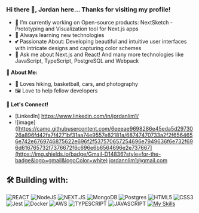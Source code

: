 ### Hi there 👋, Jordan here... Thanks for visiting my profile!

- 🔭 I’m currently working on Open-source products: NextSketch - Prototyping and Visualization tool for Next.js apps 
- 🌱 Always learning new technologies
- 💕 Passionate About: Developing beautiful and intuitive user interfaces with intricate designs and capturing color schemes
- 💬 Ask me about Next.js and React! And many more technologies like JavaScript, TypeScript, PostgreSQL and Webpack


**🎉 About Me:**


- 🎥 Loves hiking, basketball, cars, and photography
- 🖼️ Love to help fellow developers


**📧 Let's Connect!**

- [LinkedIn] https://www.linkedin.com/in/jordanlim1/  
- ![image]([https://camo.githubusercontent.com/6eeeae9698286e45eda5d2973026a896fd42fa7f4271bf31aa74e9557e82181a/68747470733a2f2f6564656e742e6769746875622e696f2f537570657254696e7949636f6e732f696d616765732f7376672f6c696e6b6564696e2e737667](https://img.shields.io/badge/Gmail-D14836?style=for-the-badge&logo=gmail&logoColor=white) jordannlim1@gmail.com  


## 🛠 Building with:


![REACT](https://img.shields.io/badge/react-%2320232a.svg?style=for-the-badge&logo=react&logoColor=%2361DAFB)
![NodeJS](https://img.shields.io/badge/node.js-6DA55F?style=for-the-badge&logo=node.js&logoColor=white)
![NEXT.JS](https://img.shields.io/badge/next.js-000000?style=for-the-badge&logo=nextdotjs&logoColor=white)
![MongoDB](https://img.shields.io/badge/MongoDB-%234ea94b.svg?style=for-the-badge&logo=mongodb&logoColor=white)
![Postgres](https://img.shields.io/badge/postgres-%23316192.svg?style=for-the-badge&logo=postgresql&logoColor=white)
![HTML5](https://img.shields.io/badge/html5-%23E34F26.svg?style=for-the-badge&logo=html5&logoColor=white)
![CSS3](https://img.shields.io/badge/css3-%231572B6.svg?style=for-the-badge&logo=css3&logoColor=white)
![Jest](https://img.shields.io/badge/-jest-%23C21325?style=for-the-badge&logo=jest&logoColor=white)
![Docker](https://img.shields.io/badge/docker-%230db7ed.svg?style=for-the-badge&logo=docker&logoColor=white)
![AWS](https://img.shields.io/badge/AWS-%23FF9900.svg?style=for-the-badge&logo=amazon-aws&logoColor=white)
![TYPESCRIPT](https://shields.io/badge/TypeScript-3178C6?logo=TypeScript&logoColor=FFF&style=flat-square)
![JAVASCRIPT](https://shields.io/badge/JavaScript-F7DF1E?logo=JavaScript&logoColor=000&style=flat-square)
[![My Skills](https://skillicons.dev/icons?i=redux,express,webpack)](https://skillicons.dev)
